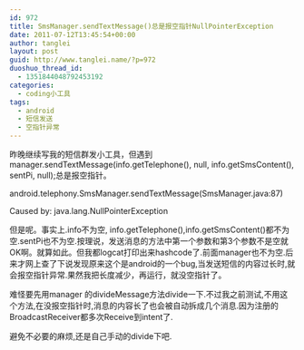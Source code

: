 ```yaml
---
id: 972
title: SmsManager.sendTextMessage()总是报空指针NullPointerException
date: 2011-07-12T13:45:54+00:00
author: tanglei
layout: post
guid: http://www.tanglei.name/?p=972
duoshuo_thread_id:
  - 1351844048792453192
categories:
  - coding小工具
tags:
  - android
  - 短信发送
  - 空指针异常
---
```

昨晚继续写我的短信群发小工具，但遇到manager.sendTextMessage(info.getTelephone(), null, info.getSmsContent(), sentPi, null);总是报空指针。

android.telephony.SmsManager.sendTextMessage(SmsManager.java:87)

Caused by: java.lang.NullPointerException

但是呢。事实上.info不为空, info.getTelephone(),info.getSmsContent()都不为空.sentPi也不为空.按理说，发送消息的方法中第一个参数和第3个参数不是空就OK啊。就算如此。但我都logcat打印出来hashcode了.前面manager也不为空.后来才网上查了下说发现原来这个是android的一个bug,当发送短信的内容过长时,就会报空指针异常.果然我把长度减少，再运行，就没空指针了。

难怪要先用manager 的divideMessage方法divide一下.不过我之前测试,不用这个方法,在没报空指针时,消息的内容长了也会被自动拆成几个消息.因为注册的BroadcastReceiver都多次Receive到intent了.

避免不必要的麻烦,还是自己手动的divide下吧.

&nbsp;
